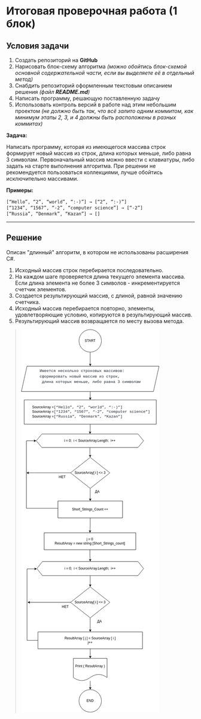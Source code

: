 ﻿# Итоговая проверочная работа (1 блок)
## **Условия задачи**

1. Создать репозиторий на __GitHub__
2. Нарисовать блок-схему алгоритма _(можно обойтись блок-схемой основной содержательной части, если вы выделяете её в отдельный метод)_
3. Снабдить репозиторий оформленным текстовым описанием решения _(файл __README.md__)_
4. Написать программу, решающую поставленную задачу
5. Использовать контроль версий в работе над этим небольшим проектом _(не должно быть так, что всё залито одним коммитом, как минимум этапы 2, 3, и 4 должны быть расположены в разных коммитах)_

**Задача:**

Написать программу, которая из имеющегося массива строк формирует новый массив из строк, длина которых меньше, либо равна 3 символам. Первоначальный массив можно ввести с клавиатуры, либо задать на старте выполнения алгоритма. При решении не рекомендуется пользоваться коллекциями, лучше обойтись исключительно массивами.

**Примеры:**
```
[“Hello”, “2”, “world”, “:-)”] → [“2”, “:-)”]
[“1234”, “1567”, “-2”, “computer science”] → [“-2”]
[“Russia”, “Denmark”, “Kazan”] → []
```
***
## **Решение**
Описан "длинный" алгоритм, в котором не использованы расширения C#.

1. Исходный массив строк перебирается последовательно.
2. На каждом шаге проверяется длина текущего элемента массива.
    Если длина элемента не более 3 символов - инкрементируется счетчик элементов.
3. Создается результирующий массив, с длиной, равной значению счетчика.
4. Исходный массив перебирается повторно, элементы, удовлетворяющие условию, копируются в результирующий массив.
5. Результирующий массив возвращается по месту вызова метода.


> ![Block diagram](block_diagram_1.png)

